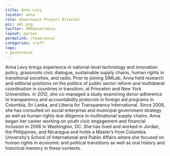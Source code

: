 ```yaml
---
title: Anna Levy
locator: anna
role: Governance Project Director
pic: aml.png
twitter: SMSGovernance
layout: person
permalink: /team/anna/
categories: staff
tags: 
- governance 
---
```

Anna Levy brings experience in national-level technology and innovation policy, grassroots civic dialogue, sustainable supply chains, human rights in transitional societies, and radio. Prior to joining SIMLab, Anna held research and editorial positions on the politics of public sector reform and multilateral coordination in countries in transition, at Princeton and New York Universities. In 2012, she co-managed a study examining donor adherence to transparency and accountability protocols in foreign aid programs in Colombia, Sri Lanka, and Liberia for Transparency International. Since 2008, she has consulted on social enterprise and municipal government strategy as well as human rights due diligence in multinational supply chains. Anna began her career working on youth civic engagement and financial inclusion in 2006 in Washington, DC. She has lived and worked in Jordan, the Philippines, and Nicaragua and holds a Master’s from Columbia University’s School of International and Public Affairs where she focused on human rights in economic and political transitions as well as oral history and historical memory in these contexts.
